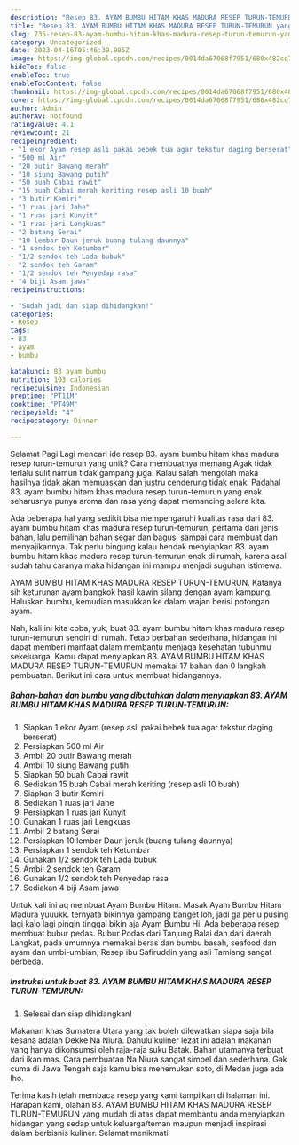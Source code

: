 ```yaml
---
description: "Resep 83. AYAM BUMBU HITAM KHAS MADURA RESEP TURUN-TEMURUN yang Lezat Sekali"
title: "Resep 83. AYAM BUMBU HITAM KHAS MADURA RESEP TURUN-TEMURUN yang Lezat Sekali"
slug: 735-resep-83-ayam-bumbu-hitam-khas-madura-resep-turun-temurun-yang-lezat-sekali
category: Uncategorized
date: 2023-04-16T05:46:39.985Z
image: https://img-global.cpcdn.com/recipes/0014da67068f7951/680x482cq70/83-ayam-bumbu-hitam-khas-madura-resep-turun-temurun-foto-resep-utama.jpg
hideToc: false
enableToc: true
enableTocContent: false
thumbnail: https://img-global.cpcdn.com/recipes/0014da67068f7951/680x482cq70/83-ayam-bumbu-hitam-khas-madura-resep-turun-temurun-foto-resep-utama.jpg
cover: https://img-global.cpcdn.com/recipes/0014da67068f7951/680x482cq70/83-ayam-bumbu-hitam-khas-madura-resep-turun-temurun-foto-resep-utama.jpg
author: Admin
authorAv: notfound
ratingvalue: 4.1
reviewcount: 21
recipeingredient:
- "1 ekor Ayam resep asli pakai bebek tua agar tekstur daging berserat"
- "500 ml Air"
- "20 butir Bawang merah"
- "10 siung Bawang putih"
- "50 buah Cabai rawit"
- "15 buah Cabai merah keriting resep asli 10 buah"
- "3 butir Kemiri"
- "1 ruas jari Jahe"
- "1 ruas jari Kunyit"
- "1 ruas jari Lengkuas"
- "2 batang Serai"
- "10 lembar Daun jeruk buang tulang daunnya"
- "1 sendok teh Ketumbar"
- "1/2 sendok teh Lada bubuk"
- "2 sendok teh Garam"
- "1/2 sendok teh Penyedap rasa"
- "4 biji Asam jawa"
recipeinstructions:

- "Sudah jadi dan siap dihidangkan!"
categories:
- Resep
tags:
- 83
- ayam
- bumbu

katakunci: 83 ayam bumbu 
nutrition: 103 calories
recipecuisine: Indonesian
preptime: "PT11M"
cooktime: "PT49M"
recipeyield: "4"
recipecategory: Dinner

---
```



Selamat Pagi Lagi mencari ide resep 83. ayam bumbu hitam khas madura resep turun-temurun yang unik? Cara membuatnya memang Agak tidak terlalu sulit namun tidak gampang juga. Kalau salah mengolah maka hasilnya tidak akan memuaskan dan justru cenderung tidak enak. Padahal 83. ayam bumbu hitam khas madura resep turun-temurun yang enak seharusnya punya aroma dan rasa yang dapat memancing selera kita.


Ada beberapa hal yang sedikit bisa mempengaruhi kualitas rasa dari 83. ayam bumbu hitam khas madura resep turun-temurun, pertama dari jenis bahan, lalu pemilihan bahan segar dan bagus, sampai cara membuat dan menyajikannya. Tak perlu bingung kalau hendak menyiapkan 83. ayam bumbu hitam khas madura resep turun-temurun enak di rumah, karena asal sudah tahu caranya maka hidangan ini mampu menjadi suguhan istimewa.

AYAM BUMBU HITAM KHAS MADURA RESEP TURUN-TEMURUN. Katanya sih keturunan ayam bangkok hasil kawin silang dengan ayam kampung. Haluskan bumbu, kemudian masukkan ke dalam wajan berisi potongan ayam.


Nah, kali ini kita coba, yuk, buat 83. ayam bumbu hitam khas madura resep turun-temurun sendiri di rumah. Tetap berbahan sederhana, hidangan ini dapat memberi manfaat dalam membantu menjaga kesehatan tubuhmu sekeluarga. Kamu dapat menyiapkan 83. AYAM BUMBU HITAM KHAS MADURA RESEP TURUN-TEMURUN memakai 17 bahan dan 0 langkah pembuatan. Berikut ini cara untuk membuat hidangannya.

<!--inarticleads1-->

##### Bahan-bahan dan bumbu yang dibutuhkan dalam menyiapkan 83. AYAM BUMBU HITAM KHAS MADURA RESEP TURUN-TEMURUN:

1. Siapkan 1 ekor Ayam (resep asli pakai bebek tua agar tekstur daging berserat)
1. Persiapkan 500 ml Air
1. Ambil 20 butir Bawang merah
1. Ambil 10 siung Bawang putih
1. Siapkan 50 buah Cabai rawit
1. Sediakan 15 buah Cabai merah keriting (resep asli 10 buah)
1. Siapkan 3 butir Kemiri
1. Sediakan 1 ruas jari Jahe
1. Persiapkan 1 ruas jari Kunyit
1. Gunakan 1 ruas jari Lengkuas
1. Ambil 2 batang Serai
1. Persiapkan 10 lembar Daun jeruk (buang tulang daunnya)
1. Persiapkan 1 sendok teh Ketumbar
1. Gunakan 1/2 sendok teh Lada bubuk
1. Ambil 2 sendok teh Garam
1. Gunakan 1/2 sendok teh Penyedap rasa
1. Sediakan 4 biji Asam jawa


Untuk kali ini aq membuat Ayam Bumbu Hitam. Masak Ayam Bumbu Hitam Madura yuuukk. ternyata bikinnya gampang banget loh, jadi ga perlu pusing lagi kalo lagi pingin tinggal bikin aja Ayam Bumbu Hi. Ada beberapa resep membuat bubur pedas. Bubur Podas dari Tanjung Balai dan dari daerah Langkat, pada umumnya memakai beras dan bumbu basah, seafood dan ayam dan umbi-umbian, Resep ibu Safiruddin yang asli Tamiang sangat berbeda. 

<!--inarticleads2-->

##### Instruksi untuk buat 83. AYAM BUMBU HITAM KHAS MADURA RESEP TURUN-TEMURUN:


1. Selesai dan siap dihidangkan!

Makanan khas Sumatera Utara yang tak boleh dilewatkan siapa saja bila kesana adalah Dekke Na Niura. Dahulu kuliner lezat ini adalah makanan yang hanya dikonsumsi oleh raja-raja suku Batak. Bahan utamanya terbuat dari ikan mas. Cara pembuatan Na Niura sangat simpel dan sederhana. Gak cuma di Jawa Tengah saja kamu bisa menemukan soto, di Medan juga ada lho. 

Terima kasih telah membaca resep yang kami tampilkan di halaman ini. Harapan kami, olahan 83. AYAM BUMBU HITAM KHAS MADURA RESEP TURUN-TEMURUN yang mudah di atas dapat membantu anda menyiapkan hidangan yang sedap untuk keluarga/teman maupun menjadi inspirasi dalam berbisnis kuliner. Selamat menikmati
